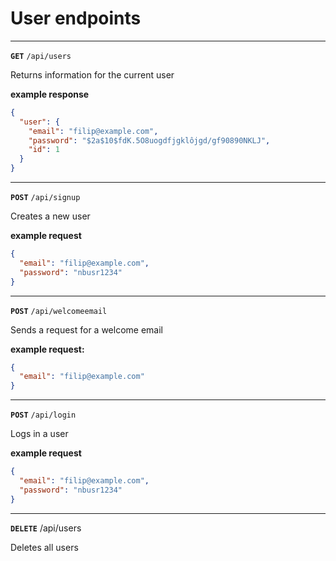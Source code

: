 # User endpoints

---
**`GET`** `/api/users`

Returns information for the current user

**example response**
```json
{
  "user": {
    "email": "filip@example.com",
    "password": "$2a$10$fdK.5O8uogdfjgklôjgd/gf90890NKLJ",
    "id": 1
  }
}
```
---
**`POST`** `/api/signup`

Creates a new user

**example request**
```json
{
  "email": "filip@example.com",
  "password": "nbusr1234"
}
```
---
**`POST`** `/api/welcomeemail`

Sends a request for a welcome email

**example request:**
```json
{
  "email": "filip@example.com"
}
```
---
**`POST`** `/api/login`

Logs in a user

**example request**
```json
{
  "email": "filip@example.com",
  "password": "nbusr1234"
}
```


---
**`DELETE`** /api/users

Deletes all users